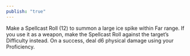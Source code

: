 ```yaml
---
publish: "true"
---
```

Make a Spellcast Roll (12) to summon a large ice spike within Far range. If you use it as a weapon, make the Spellcast Roll against the target’s Difficulty instead. On a success, deal d6 physical damage using your Proficiency.
